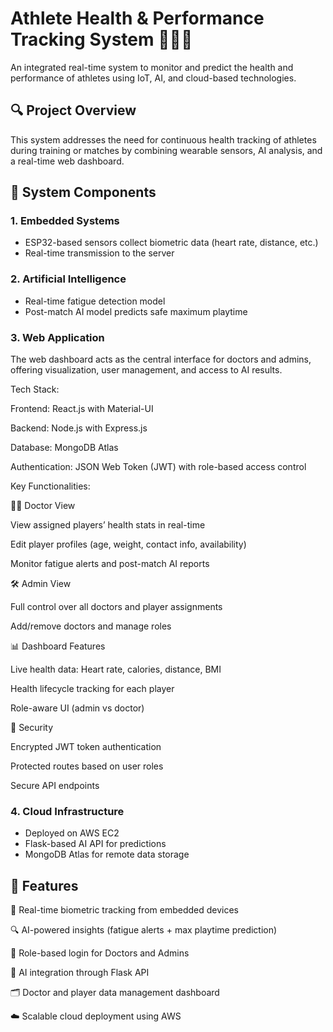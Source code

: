 # Athlete Health & Performance Tracking System 🏃‍♂️💡

An integrated real-time system to monitor and predict the health and performance of athletes using IoT, AI, and cloud-based technologies.

## 🔍 Project Overview

This system addresses the need for continuous health tracking of athletes during training or matches by combining wearable sensors, AI analysis, and a real-time web dashboard.

## 🧩 System Components

### 1. Embedded Systems
- ESP32-based sensors collect biometric data (heart rate, distance, etc.)
- Real-time transmission to the server

### 2. Artificial Intelligence
- Real-time fatigue detection model
- Post-match AI model predicts safe maximum playtime

### 3. Web Application
The web dashboard acts as the central interface for doctors and admins, offering visualization, user management, and access to AI results.

Tech Stack:

Frontend: React.js with Material-UI

Backend: Node.js with Express.js

Database: MongoDB Atlas

Authentication: JSON Web Token (JWT) with role-based access control

Key Functionalities:

🧑‍⚕️ Doctor View

View assigned players’ health stats in real-time

Edit player profiles (age, weight, contact info, availability)

Monitor fatigue alerts and post-match AI reports

🛠️ Admin View

Full control over all doctors and player assignments

Add/remove doctors and manage roles

📊 Dashboard Features

Live health data: Heart rate, calories, distance, BMI

Health lifecycle tracking for each player

Role-aware UI (admin vs doctor)

🔐 Security

Encrypted JWT token authentication

Protected routes based on user roles

Secure API endpoints
### 4. Cloud Infrastructure
- Deployed on AWS EC2
- Flask-based AI API for predictions
- MongoDB Atlas for remote data storage

## 🚀 Features
📡 Real-time biometric tracking from embedded devices

🔍 AI-powered insights (fatigue alerts + max playtime prediction)

👥 Role-based login for Doctors and Admins

🧠 AI integration through Flask API

🗂️ Doctor and player data management dashboard

☁️ Scalable cloud deployment using AWS

